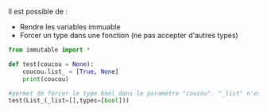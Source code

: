 Il est possible de :

- Rendre les variables immuable
- Forcer un type dans une fonction (ne pas accepter d'autres types)

```python
from immutable import *

def test(coucou = None):
    coucou.list_ = [True, None]
    print(coucou)

#permet de forcer le type bool dans le paramètre "coucou". "_list" n'est pas obligatoire
test(List_(_list=[],types=[bool]))
```